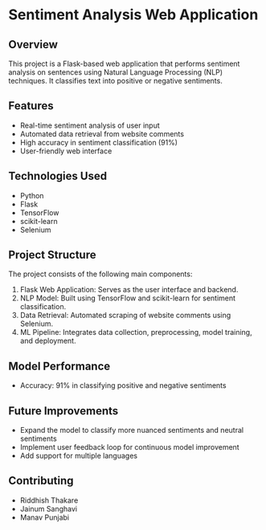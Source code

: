 # Sentiment Analysis Web Application

## Overview
This project is a Flask-based web application that performs sentiment analysis on sentences using Natural Language Processing (NLP) techniques. It classifies text into positive or negative sentiments.

## Features
- Real-time sentiment analysis of user input
- Automated data retrieval from website comments
- High accuracy in sentiment classification (91%)
- User-friendly web interface

## Technologies Used
- Python
- Flask
- TensorFlow
- scikit-learn
- Selenium

## Project Structure
The project consists of the following main components:
1. Flask Web Application: Serves as the user interface and backend.
2. NLP Model: Built using TensorFlow and scikit-learn for sentiment classification.
3. Data Retrieval: Automated scraping of website comments using Selenium.
4. ML Pipeline: Integrates data collection, preprocessing, model training, and deployment.

## Model Performance
- Accuracy: 91% in classifying positive and negative sentiments

## Future Improvements
- Expand the model to classify more nuanced sentiments and neutral sentiments
- Implement user feedback loop for continuous model improvement
- Add support for multiple languages

## Contributing
- Riddhish Thakare
- Jainum Sanghavi
- Manav Punjabi
